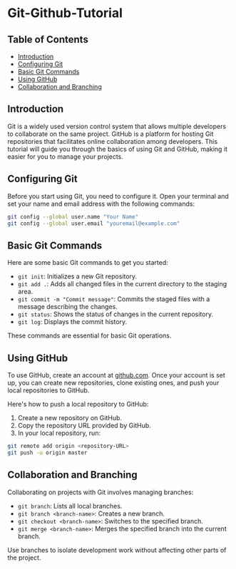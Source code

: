 # Git-Github-Tutorial

## Table of Contents
- [Introduction](#introduction)
- [Configuring Git](#configuring-git)
- [Basic Git Commands](#basic-git-commands)
- [Using GitHub](#using-github)
- [Collaboration and Branching](#collaboration-and-branching)

## Introduction
Git is a widely used version control system that allows multiple developers to collaborate on the same project. GitHub is a platform for hosting Git repositories that facilitates online collaboration among developers. This tutorial will guide you through the basics of using Git and GitHub, making it easier for you to manage your projects.

## Configuring Git
Before you start using Git, you need to configure it. Open your terminal and set your name and email address with the following commands:

```bash
git config --global user.name "Your Name"
git config --global user.email "youremail@example.com"
```

## Basic Git Commands
Here are some basic Git commands to get you started:

- `git init`: Initializes a new Git repository.
- `git add .`: Adds all changed files in the current directory to the staging area.
- `git commit -m "Commit message"`: Commits the staged files with a message describing the changes.
- `git status`: Shows the status of changes in the current repository.
- `git log`: Displays the commit history.

These commands are essential for basic Git operations.

## Using GitHub
To use GitHub, create an account at [github.com](https://github.com). Once your account is set up, you can create new repositories, clone existing ones, and push your local repositories to GitHub.

Here's how to push a local repository to GitHub:

1. Create a new repository on GitHub.
2. Copy the repository URL provided by GitHub.
3. In your local repository, run:

```bash
git remote add origin <repository-URL>
git push -u origin master
```

## Collaboration and Branching

Collaborating on projects with Git involves managing branches:

- `git branch`: Lists all local branches.
- `git branch <branch-name>`: Creates a new branch.
- `git checkout <branch-name>`: Switches to the specified branch.
- `git merge <branch-name>`: Merges the specified branch into the current branch.

Use branches to isolate development work without affecting other parts of the project.
